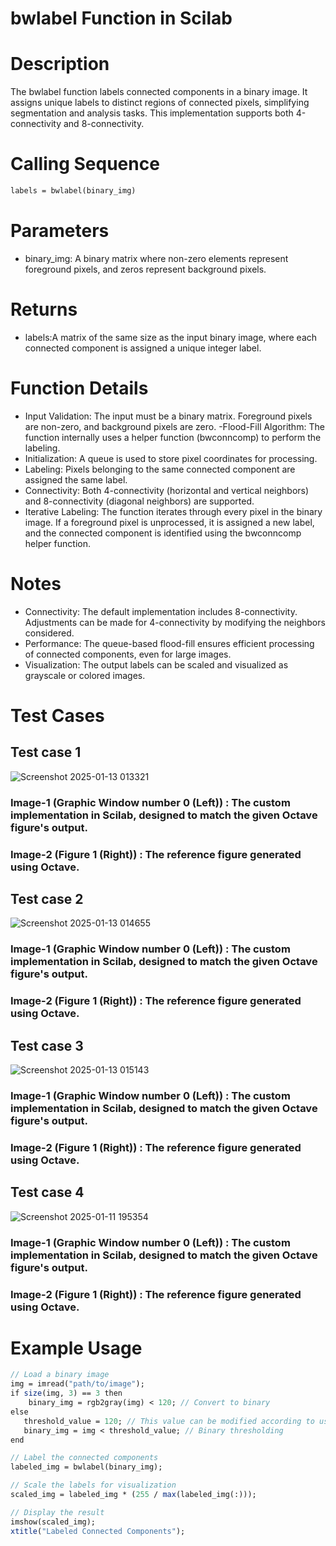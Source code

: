 # bwlabel Function in Scilab

# Description
The bwlabel function labels connected components in a binary image. It assigns unique labels to distinct regions of connected pixels, simplifying segmentation and analysis tasks. This implementation supports both 4-connectivity and 8-connectivity.

# Calling Sequence
```scilab
labels = bwlabel(binary_img)
```

# Parameters
- binary_img: A binary matrix where non-zero elements represent foreground pixels, and zeros represent background pixels.
   
# Returns
- labels:A matrix of the same size as the input binary image, where each connected component is assigned a unique integer label.

# Function Details
- Input Validation: The input must be a binary matrix. Foreground pixels are non-zero, and background pixels are zero.
-Flood-Fill Algorithm: The function internally uses a helper function (bwconncomp) to perform the labeling.
- Initialization: A queue is used to store pixel coordinates for processing.
- Labeling: Pixels belonging to the same connected component are assigned the same label.
- Connectivity: Both 4-connectivity (horizontal and vertical neighbors) and 8-connectivity (diagonal neighbors) are supported.
- Iterative Labeling: The function iterates through every pixel in the binary image. If a foreground pixel is unprocessed, it is assigned a new label, and the connected component is identified using the bwconncomp helper function.

# Notes
- Connectivity: The default implementation includes 8-connectivity. Adjustments can be made for 4-connectivity by modifying the neighbors considered.
- Performance: The queue-based flood-fill ensures efficient processing of connected components, even for large images.
- Visualization: The output labels can be scaled and visualized as grayscale or colored images.

# Test Cases
## Test case 1

![Screenshot 2025-01-13 013321](https://github.com/user-attachments/assets/4efaca3a-6f93-4684-847b-4e92a9283ac4)

### Image-1 (Graphic Window number 0 (Left)) : The custom implementation in Scilab, designed to match the given Octave figure's output. 

### Image-2 (Figure 1 (Right)) : The reference figure generated using Octave.

## Test case 2

![Screenshot 2025-01-13 014655](https://github.com/user-attachments/assets/f5a81b83-604c-4384-8d2e-8d2cf72109d4)

### Image-1 (Graphic Window number 0 (Left)) : The custom implementation in Scilab, designed to match the given Octave figure's output. 

### Image-2 (Figure 1 (Right)) : The reference figure generated using Octave.

## Test case 3

![Screenshot 2025-01-13 015143](https://github.com/user-attachments/assets/e6c75c47-b30d-4366-9f7e-ca64604ed0c0)

### Image-1 (Graphic Window number 0 (Left)) : The custom implementation in Scilab, designed to match the given Octave figure's output. 

### Image-2 (Figure 1 (Right)) : The reference figure generated using Octave.

## Test case 4


![Screenshot 2025-01-11 195354](https://github.com/user-attachments/assets/b4bfc972-20f0-47ee-b9bf-55fb03e328a2)

### Image-1 (Graphic Window number 0 (Left)) : The custom implementation in Scilab, designed to match the given Octave figure's output. 

### Image-2 (Figure 1 (Right)) : The reference figure generated using Octave.

# Example Usage
```scilab
// Load a binary image
img = imread("path/to/image");
if size(img, 3) == 3 then
    binary_img = rgb2gray(img) < 120; // Convert to binary
else
   threshold_value = 120; // This value can be modified according to users requirement
   binary_img = img < threshold_value; // Binary thresholding
end

// Label the connected components
labeled_img = bwlabel(binary_img);

// Scale the labels for visualization
scaled_img = labeled_img * (255 / max(labeled_img(:)));

// Display the result
imshow(scaled_img);
xtitle("Labeled Connected Components");
```
